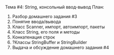 Тема #4: String, консольный ввод-вывод
План:
1. Разбор домашнего задания #3
2. Понятие ввода/вывода
3. Класс Scanner, импорт, автоимпорт, пакеты
4. Класс String, его поля и методы
5. Конкатенация строк
6. ?Классы StringBuffer и StringBuilder
9. Выдача и обсуждение домашнего задания #4
